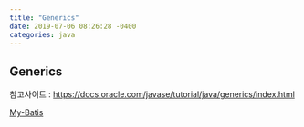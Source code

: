 ```yaml
---
title: "Generics"
date: 2019-07-06 08:26:28 -0400
categories: java
---
```

## Generics

참고사이트 : https://docs.oracle.com/javase/tutorial/java/generics/index.html  

[My-Batis](https://velog.io/@eesiwoo/My-Batis)




